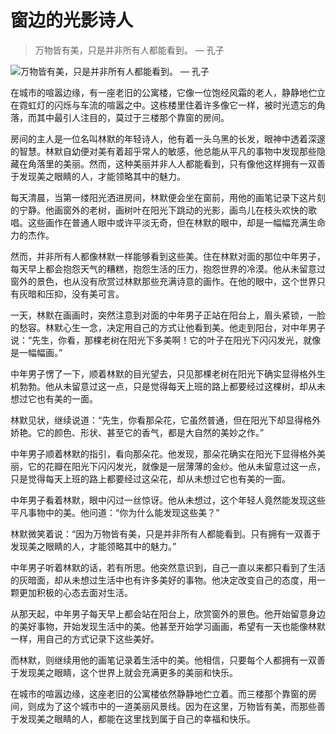 # 窗边的光影诗人

> 万物皆有美，只是并非所有人都能看到。 — 孔子

![万物皆有美，只是并非所有人都能看到。 — 孔子](/images/6c17ae8760d3428ea99d9952ca8f1cb7.jpg)


在城市的喧嚣边缘，有一座老旧的公寓楼，它像一位饱经风霜的老人，静静地伫立在霓虹灯的闪烁与车流的喧嚣之中。这栋楼里住着许多像它一样，被时光遗忘的角落，而其中最引人注目的，莫过于三楼那个靠窗的房间。

房间的主人是一位名叫林默的年轻诗人，他有着一头乌黑的长发，眼神中透着深邃的智慧。林默自幼便对美有着超乎常人的敏感，他总能从平凡的事物中发现那些隐藏在角落里的美丽。然而，这种美丽并非人人都能看到，只有像他这样拥有一双善于发现美之眼睛的人，才能领略其中的魅力。

每天清晨，当第一缕阳光洒进房间，林默便会坐在窗前，用他的画笔记录下这片刻的宁静。他画窗外的老树，画树叶在阳光下跳动的光影，画鸟儿在枝头欢快的歌唱。这些画作在普通人眼中或许平淡无奇，但在林默的眼中，却是一幅幅充满生命力的杰作。

然而，并非所有人都像林默一样能够看到这些美。住在林默对面的那位中年男子，每天早上都会抱怨天气的糟糕，抱怨生活的压力，抱怨世界的冷漠。他从未留意过窗外的景色，也从没有欣赏过林默那些充满诗意的画作。在他的眼中，这个世界只有灰暗和压抑，没有美可言。

一天，林默在画画时，突然注意到对面的中年男子正站在阳台上，眉头紧锁，一脸的愁容。林默心生一念，决定用自己的方式让他看到美。他走到阳台，对中年男子说：“先生，你看，那棵老树在阳光下多美啊！它的叶子在阳光下闪闪发光，就像是一幅幅画。”

中年男子愣了一下，顺着林默的目光望去，只见那棵老树在阳光下确实显得格外生机勃勃。他从未留意过这一点，只是觉得每天上班的路上都要经过这棵树，却从未想过它也有美的一面。

林默见状，继续说道：“先生，你看那朵花，它虽然普通，但在阳光下却显得格外娇艳。它的颜色、形状、甚至它的香气，都是大自然的美妙之作。”

中年男子顺着林默的指引，看向那朵花。他发现，那朵花确实在阳光下显得格外美丽，它的花瓣在阳光下闪闪发光，就像是一层薄薄的金纱。他从未留意过这一点，只是觉得每天上班的路上都要经过这朵花，却从未想过它也有美的一面。

中年男子看着林默，眼中闪过一丝惊讶。他从未想过，这个年轻人竟然能发现这些平凡事物中的美。他问道：“你为什么能发现这些美？”

林默微笑着说：“因为万物皆有美，只是并非所有人都能看到。只有拥有一双善于发现美之眼睛的人，才能领略其中的魅力。”

中年男子听着林默的话，若有所思。他突然意识到，自己一直以来都只看到了生活的灰暗面，却从未想过生活中也有许多美好的事物。他决定改变自己的态度，用一颗更加积极的心态去面对生活。

从那天起，中年男子每天早上都会站在阳台上，欣赏窗外的景色。他开始留意身边的美好事物，开始发现生活中的美。他甚至开始学习画画，希望有一天也能像林默一样，用自己的方式记录下这些美好。

而林默，则继续用他的画笔记录着生活中的美。他相信，只要每个人都拥有一双善于发现美之眼睛，这个世界上就会充满更多的美丽和快乐。

在城市的喧嚣边缘，这座老旧的公寓楼依然静静地伫立着。而三楼那个靠窗的房间，则成为了这个城市中的一道美丽风景线。因为在这里，万物皆有美，而那些善于发现美之眼睛的人，都能在这里找到属于自己的幸福和快乐。